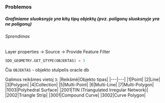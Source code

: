 
### Problemos
##### Grafiniame sluoksnyje yra kitų tipų objektų (pvz. poligonų sluoksnyje yra ne poligonų)
###### Sprendimas
Layer properties -> Source -> Provide Feature Filter
```SQL
SDO_GEOMETRY.GET_GTYPE(OBJEKTAS) = 3
```
Čia `OBJEKTAS` - objekto stulpelis oracle db

Galimos reikšmes vietoj `3`:
|Reikšmė|Objekto tipas|
|---|---|
|1|Point|
|2|Line|
|3|Polygon|
|4|Collection|
|5|Multi-Point|
|6|Multi-Line|
|7|Multi-Polygon|
|1003|Polyhedral Surface|
|2001|TIN (Triangulated Irregular Network)|
|2002|Triangle Strip|
|3001|Compound Curve|
|3002|Curve Polygon|
